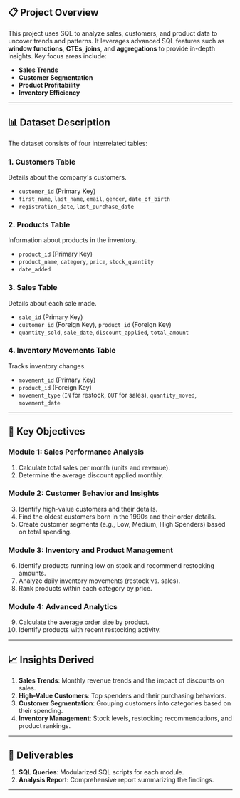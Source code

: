 ## 📋 Project Overview

This project uses SQL to analyze sales, customers, and product data to uncover trends and patterns. It leverages advanced SQL features such as **window functions**, **CTEs**, **joins**, and **aggregations** to provide in-depth insights. Key focus areas include:

- **Sales Trends**  
- **Customer Segmentation**  
- **Product Profitability**  
- **Inventory Efficiency**

---

## 📊 Dataset Description

The dataset consists of four interrelated tables:

### 1. **Customers Table**
Details about the company's customers.
- `customer_id` (Primary Key)  
- `first_name`, `last_name`, `email`, `gender`, `date_of_birth`  
- `registration_date`, `last_purchase_date`

### 2. **Products Table**
Information about products in the inventory.
- `product_id` (Primary Key)  
- `product_name`, `category`, `price`, `stock_quantity`  
- `date_added`

### 3. **Sales Table**
Details about each sale made.
- `sale_id` (Primary Key)  
- `customer_id` (Foreign Key), `product_id` (Foreign Key)  
- `quantity_sold`, `sale_date`, `discount_applied`, `total_amount`

### 4. **Inventory Movements Table**
Tracks inventory changes.
- `movement_id` (Primary Key)  
- `product_id` (Foreign Key)  
- `movement_type` (`IN` for restock, `OUT` for sales), `quantity_moved`, `movement_date`

---

## 🎯 Key Objectives

### **Module 1: Sales Performance Analysis**
1. Calculate total sales per month (units and revenue).  
2. Determine the average discount applied monthly.  

### **Module 2: Customer Behavior and Insights**
3. Identify high-value customers and their details.  
4. Find the oldest customers born in the 1990s and their order details.  
5. Create customer segments (e.g., Low, Medium, High Spenders) based on total spending.

### **Module 3: Inventory and Product Management**
6. Identify products running low on stock and recommend restocking amounts.  
7. Analyze daily inventory movements (restock vs. sales).  
8. Rank products within each category by price.  

### **Module 4: Advanced Analytics**
9. Calculate the average order size by product.  
10. Identify products with recent restocking activity.

---

## 📈 Insights Derived

1. **Sales Trends**: Monthly revenue trends and the impact of discounts on sales.  
2. **High-Value Customers**: Top spenders and their purchasing behaviors.  
3. **Customer Segmentation**: Grouping customers into categories based on their spending.  
4. **Inventory Management**: Stock levels, restocking recommendations, and product rankings.

---

## 📜 Deliverables
1. **SQL Queries**: Modularized SQL scripts for each module.
2. **Analysis Repor**t: Comprehensive report summarizing the findings.

---
